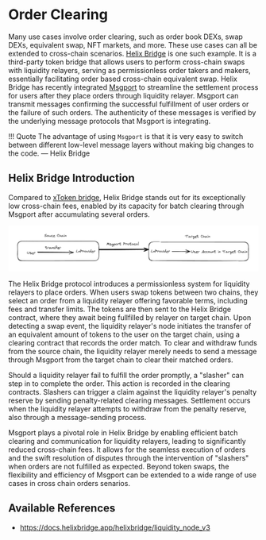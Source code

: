 # Order Clearing

Many use cases involve order clearing, such as order book DEXs, swap DEXs, equivalent swap, NFT markets, and more. These use cases can all be extended to cross-chain scenarios. [Helix Bridge](https://helixbridge.app/) is one such example. It is a third-party token bridge that allows users to perform cross-chain swaps with liquidity relayers, serving as permissionless order takers and makers, essentially facilitating order based cross-chain equivalent swap. Helix Bridge has recently integrated [Msgport](../../index.md) to streamline the settlement process for users after they place orders through liquidity relayer. Msgport can transmit messages confirming the successful fulfillment of user orders or the failure of such orders. The authenticity of these messages is verified by the underlying message protocols that Msgport is integrating.

!!! Quote
    The advantage of using `Msgport` is that it is very easy to switch between different low-level message layers without making big changes to the code. — Helix Bridge

## Helix Bridge Introduction

Compared to [xToken bridge](./xtoken.md), Helix Bridge stands out for its exceptionally low cross-chain fees, enabled by its capacity for batch clearing through Msgport after accumulating several orders.

![token-bridge](../../images/token-bridge.png)

The Helix Bridge protocol introduces a permissionless system for liquidity relayers to place orders. When users swap tokens between two chains, they select an order from a liquidity relayer offering favorable terms, including fees and transfer limits. The tokens are then sent to the Helix Bridge contract, where they await being fullfilled by relayer on target chain. Upon detecting a swap event, the liquidity relayer's node initiates the transfer of an equivalent amount of tokens to the user on the target chain, using a clearing contract that records the order match. To clear and withdraw funds from the source chain, the liquidity relayer merely needs to send a message through Msgport from the target chain to clear their matched orders.

Should a liquidity relayer fail to fulfill the order promptly, a "slasher" can step in to complete the order. This action is recorded in the clearing contracts. Slashers can trigger a claim against the liquidity relayer's penalty reserve by sending penalty-related clearing messages. Settlement occurs when the liquidity relayer attempts to withdraw from the penalty reserve, also through a message-sending process.

Msgport plays a pivotal role in Helix Bridge by enabling efficient batch clearing and communication for liquidity relayers, leading to significantly reduced cross-chain fees. It allows for the seamless execution of orders and the swift resolution of disputes through the intervention of "slashers" when orders are not fulfilled as expected. Beyond token swaps, the flexibility and efficiency of Msgport can be extended to a wide range of use cases in cross chain orders senarios.

## Available References

- https://docs.helixbridge.app/helixbridge/liquidity_node_v3
